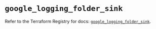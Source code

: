 # `google_logging_folder_sink`

Refer to the Terraform Registry for docs: [`google_logging_folder_sink`](https://registry.terraform.io/providers/hashicorp/google/6.46.0/docs/resources/logging_folder_sink).
